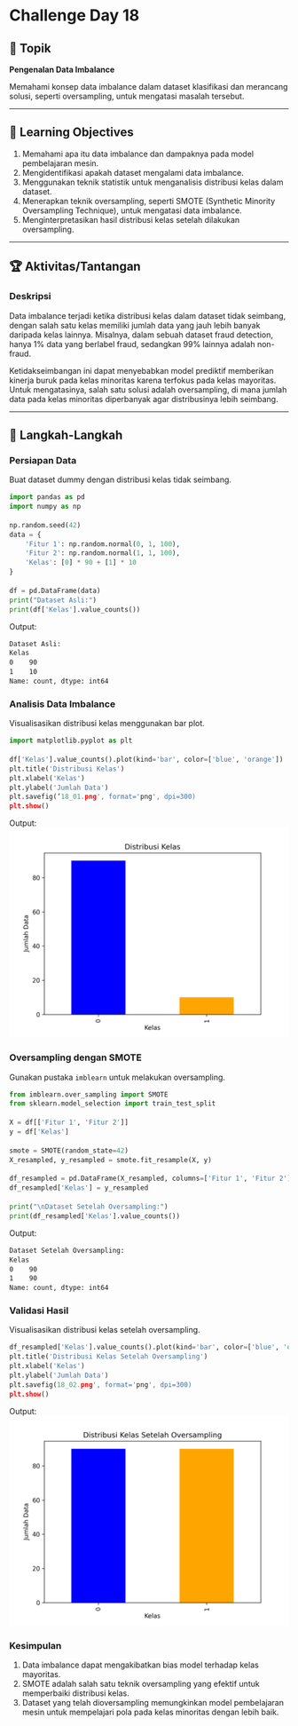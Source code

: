 # Challenge Day 18

## 📝 Topik
**Pengenalan Data Imbalance**

Memahami konsep data imbalance dalam dataset klasifikasi dan merancang solusi, seperti oversampling, untuk mengatasi masalah tersebut.

---

## 🎯 Learning Objectives
1. Memahami apa itu data imbalance dan dampaknya pada model pembelajaran mesin.
2. Mengidentifikasi apakah dataset mengalami data imbalance.
3. Menggunakan teknik statistik untuk menganalisis distribusi kelas dalam dataset.
4. Menerapkan teknik oversampling, seperti SMOTE (Synthetic Minority Oversampling Technique), untuk mengatasi data imbalance.
5. Menginterpretasikan hasil distribusi kelas setelah dilakukan oversampling.

---

## 🏆 Aktivitas/Tantangan

### Deskripsi
Data imbalance terjadi ketika distribusi kelas dalam dataset tidak seimbang, dengan salah satu kelas memiliki jumlah data yang jauh lebih banyak daripada kelas lainnya. Misalnya, dalam sebuah dataset fraud detection, hanya 1% data yang berlabel fraud, sedangkan 99% lainnya adalah non-fraud.

Ketidakseimbangan ini dapat menyebabkan model prediktif memberikan kinerja buruk pada kelas minoritas karena terfokus pada kelas mayoritas. Untuk mengatasinya, salah satu solusi adalah oversampling, di mana jumlah data pada kelas minoritas diperbanyak agar distribusinya lebih seimbang.

---
## 🚀 Langkah-Langkah

### Persiapan Data
Buat dataset dummy dengan distribusi kelas tidak seimbang.
```python
import pandas as pd
import numpy as np

np.random.seed(42)
data = {
    'Fitur 1': np.random.normal(0, 1, 100),
    'Fitur 2': np.random.normal(1, 1, 100),
    'Kelas': [0] * 90 + [1] * 10 
}

df = pd.DataFrame(data)
print("Dataset Asli:")
print(df['Kelas'].value_counts())
```
Output:
```bash
Dataset Asli:
Kelas
0    90
1    10
Name: count, dtype: int64
```

### Analisis Data Imbalance
Visualisasikan distribusi kelas menggunakan bar plot.
```python
import matplotlib.pyplot as plt

df['Kelas'].value_counts().plot(kind='bar', color=['blue', 'orange'])
plt.title('Distribusi Kelas')
plt.xlabel('Kelas')
plt.ylabel('Jumlah Data')
plt.savefig(‘18_01.png', format='png', dpi=300)
plt.show()
```
Output:
<img src="https://github.com/rohmanurnr/100-Days-of-Python-ML-AI/blob/main/Day%20018/18_01.png" width=”500”>

### Oversampling dengan SMOTE
Gunakan pustaka `imblearn` untuk melakukan oversampling.
```python
from imblearn.over_sampling import SMOTE
from sklearn.model_selection import train_test_split

X = df[['Fitur 1', 'Fitur 2']]
y = df['Kelas']

smote = SMOTE(random_state=42)
X_resampled, y_resampled = smote.fit_resample(X, y)

df_resampled = pd.DataFrame(X_resampled, columns=['Fitur 1', 'Fitur 2'])
df_resampled['Kelas'] = y_resampled

print("\nDataset Setelah Oversampling:")
print(df_resampled['Kelas'].value_counts())
```
Output:
```bash
Dataset Setelah Oversampling:
Kelas
0    90
1    90
Name: count, dtype: int64
```

### Validasi Hasil
Visualisasikan distribusi kelas setelah oversampling.
```python
df_resampled['Kelas'].value_counts().plot(kind='bar', color=['blue', 'orange'])
plt.title('Distribusi Kelas Setelah Oversampling')
plt.xlabel('Kelas')
plt.ylabel('Jumlah Data')
plt.savefig(18_02.png', format='png', dpi=300)
plt.show()
```
Output:
<img src="https://github.com/rohmanurnr/100-Days-of-Python-ML-AI/blob/main/Day%20018/18_02.png" width=”500”>

### Kesimpulan 
1. Data imbalance dapat mengakibatkan bias model terhadap kelas mayoritas.
2. SMOTE adalah salah satu teknik oversampling yang efektif untuk memperbaiki distribusi kelas.
3. Dataset yang telah dioversampling memungkinkan model pembelajaran mesin untuk mempelajari pola pada kelas minoritas dengan lebih baik.
